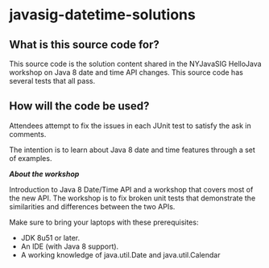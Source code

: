 # javasig-datetime-solutions

## What is this source code for?
This source code is the solution content shared in the NYJavaSIG HelloJava workshop on Java 8 date and time API changes. This source code has several tests that all pass.

## How will the code be used?
Attendees attempt to fix the issues in each JUnit test to satisfy the ask in comments.

The intention is to learn about Java 8 date and time features through a set of examples.

**_About the workshop_**

Introduction to Java 8 Date/Time API and a workshop that covers most of the new API. The workshop is to fix broken unit tests that demonstrate the similarities and differences between the two APIs.

Make sure to bring your laptops with these prerequisites:

* JDK 8u51 or later.
* An IDE (with Java 8 support).
* A working knowledge of java.util.Date and java.util.Calendar

